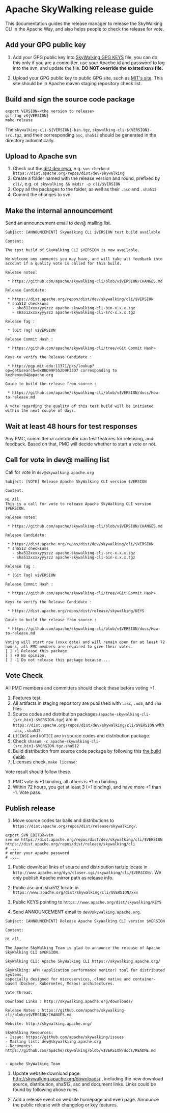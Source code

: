 # Apache SkyWalking release guide

This documentation guides the release manager to release the SkyWalking CLI in the Apache Way, and also helps people to
check the release for vote.

## Add your GPG public key

1. Add your GPG public key into [SkyWalking GPG KEYS](https://dist.apache.org/repos/dist/release/skywalking/KEYS) file,
you can do this only if you are a committer, use your Apache id and password to log into the svn, and update the file.
**DO NOT override the existed `KEYS` file.**

1. Upload your GPG public key to public GPG site, such as [MIT's site](http://pgp.mit.edu:11371/). This site should be in 
Apache maven staging repository check list.

## Build and sign the source code package

```shell
export VERSION=<the version to release>
git tag v${VERSION}
make release
```

The `skywalking-cli-${VERSION}-bin.tgz`, `skywalking-cli-${VERSION}-src.tgz`, and their corresponding `asc`, `sha512`
should be generated in the directory automatically. 

## Upload to Apache svn

1. Check out the [dist dev repo](https://dist.apache.org/repos/dist/dev/skywalking), e.g. `svn checkout https://dist.apache.org/repos/dist/dev/skywalking`
1. Create a folder named with the release version and round, prefixed by `cli/`, e.g. `cd skywalking && mkdir -p cli/$VERSION`
1. Copy all the packages to the folder, as well as their `.asc` and `.sha512`
1. Commit the changes to svn

## Make the internal announcement

Send an announcement email to dev@ mailing list.

```text
Subject: [ANNOUNCEMENT] SkyWalking CLi $VERSION test build available

Content:

The test build of SkyWalking CLI $VERSION is now available.

We welcome any comments you may have, and will take all feedback into
account if a quality vote is called for this build.

Release notes:

 * https://github.com/apache/skywalking-cli/blob/v$VERSION/CHANGES.md

Release Candidate:

 * https://dist.apache.org/repos/dist/dev/skywalking/cli/$VERSION
 * sha512 checksums
   - sha512xxxxyyyzzz apache-skywalking-cli-bin-x.x.x.tgz
   - sha512xxxxyyyzzz apache-skywalking-cli-src-x.x.x.tgz

Release Tag :

 * (Git Tag) v$VERSION

Release Commit Hash :

 * https://github.com/apache/skywalking-cli/tree/<Git Commit Hash>

Keys to verify the Release Candidate :

 * http://pgp.mit.edu:11371/pks/lookup?op=get&search=0x8BD99F552D9F33D7 corresponding to kezhenxu94@apache.org

Guide to build the release from source :

 * https://github.com/apache/skywalking-cli/blob/v$VERSION/docs/How-to-release.md

A vote regarding the quality of this test build will be initiated
within the next couple of days.
```

## Wait at least 48 hours for test responses

Any PMC, committer or contributor can test features for releasing, and feedback.
Based on that, PMC will decide whether to start a vote or not.

## Call for vote in dev@ mailing list

Call for vote in `dev@skywalking.apache.org`

```text
Subject: [VOTE] Release Apache SkyWalking CLI version $VERSION

Content:

Hi All,
This is a call for vote to release Apache SkyWalking CLI version $VERSION.

Release notes:

 * https://github.com/apache/skywalking-cli/blob/v$VERSION/CHANGES.md

Release Candidate:

 * https://dist.apache.org/repos/dist/dev/skywalking/cli/$VERSION
 * sha512 checksums
   - sha512xxxxyyyzzz apache-skywalking-cli-src-x.x.x.tgz
   - sha512xxxxyyyzzz apache-skywalking-cli-bin-x.x.x.tgz

Release Tag :

 * (Git Tag) v$VERSION

Release Commit Hash :

 * https://github.com/apache/skywalking-cli/tree/<Git Commit Hash>

Keys to verify the Release Candidate :

 * https://dist.apache.org/repos/dist/release/skywalking/KEYS

Guide to build the release from source :

 * https://github.com/apache/skywalking-cli/blob/v$VERSION/docs/How-to-release.md

Voting will start now (xxxx date) and will remain open for at least 72 hours, all PMC members are required to give their votes.
[ ] +1 Release this package.
[ ] +0 No opinion.
[ ] -1 Do not release this package because....
```

## Vote Check

All PMC members and committers should check these before voting +1.

1. Features test.
1. All artifacts in staging repository are published with `.asc`, `.md5`, and `sha` files
1. Source codes and distribution packages (`apache-skywalking-cli-{src,bin}-$VERSION.tgz`)
are in `https://dist.apache.org/repos/dist/dev/skywalking/cli/$VERSION` with `.asc`, `.sha512`.
1. `LICENSE` and `NOTICE` are in source codes and distribution package.
1. Check `shasum -c apache-skywalking-cli-{src,bin}-$VERSION.tgz.sha512`
1. Build distribution from source code package by following this [the build guide](#build-and-sign-the-source-code-package).
1. Licenses check, `make license`;

Vote result should follow these.

1. PMC vote is +1 binding, all others is +1 no binding.
1. Within 72 hours, you get at least 3 (+1 binding), and have more +1 than -1. Vote pass. 


## Publish release

1. Move source codes tar balls and distributions to `https://dist.apache.org/repos/dist/release/skywalking/`.

```shell
export SVN_EDITOR=vim
svn mv https://dist.apache.org/repos/dist/dev/skywalking/cli/$VERSION https://dist.apache.org/repos/dist/release/skywalking/cli
# ....
# enter your apache password
# ....

```

1. Public download links of source and distribution tar/zip locate in `http://www.apache.org/dyn/closer.cgi/skywalking/cli/$VERSION/`.
We only publish Apache mirror path as release info.

1. Public asc and sha512 locate in `https://www.apache.org/dist/skywalking/cli/$VERSION/xxx`

1. Public KEYS pointing to  `https://www.apache.org/dist/skywalking/KEYS`

1. Send ANNOUNCEMENT email to `dev@skywalking.apache.org`.

```text
Subject: [ANNOUNCEMENT] Release Apache SkyWalking CLI version $VERSION

Content:

Hi all,

The Apache SkyWalking Team is glad to announce the release of Apache SkyWalking CLI $VERSION.

SkyWalking CLI: Apache SkyWalking CLI https://skywalking.apache.org/

SkyWalking: APM (application performance monitor) tool for distributed systems, 
especially designed for microservices, cloud native and container-based (Docker, Kubernetes, Mesos) architectures. 

Vote Thread: 

Download Links : http://skywalking.apache.org/downloads/

Release Notes : https://github.com/apache/skywalking-cli/blob/v$VERSION/CHANGES.md

Website: http://skywalking.apache.org/

SkyWalking Resources:
- Issue: https://github.com/apache/skywalking/issues
- Mailing list: dev@skywalkiing.apache.org
- Documents: https://github.com/apache/skywalking/blob/v$VERSION/docs/README.md


- Apache SkyWalking Team
```

1. Update website download page. http://skywalking.apache.org/downloads/ , including the new download source, distribution, sha512, asc and document
links. Links could be found by following above rules.

1. Add a release event on website homepage and even page. Announce the public release with changelog or key features.

